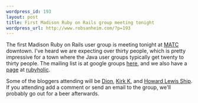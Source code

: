 ```yaml
--- 
wordpress_id: 193
layout: post
title: First Madison Ruby on Rails group meeting tonight
wordpress_url: http://www.robsanheim.com/?p=193
---
```

The first Madison Ruby on Rails user group is meeting tonight at <a href="http://matcmadison.edu/matc/">MATC</a> downtown.  I've heard we are expecting over thirty people, which is pretty impressive for a town where the Java user groups typically get twenty to thirty people.  The mailing list is at google groups <a href="http://groups.google.com/group/Mad-Railers">here</a>, and we also have a <a href="http://www.rubyholic.com/groups/show/73">page</a> at <a href="http://www.rubyholic.com">rubyholic</a>.

Some of the bloggers attending will be <a href="http://www.almaer.com/blog/">Dion</a>, <a href="http://blog.kirkk.com/">Kirk K</a>, and <a href="http://howardlewisship.com/blog/">Howard Lewis Ship</a>.  If you attending add a comment or send an email to the group, we'll probably go out for a beer afterwards.
